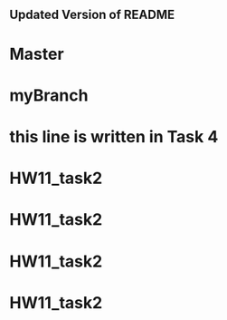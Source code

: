 
## Updated Version of README

# Master

# myBranch


# this line is written in Task 4

# HW11_task2
# HW11_task2
# HW11_task2
# HW11_task2
